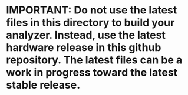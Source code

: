 # IMPORTANT: Do not use the latest files in this directory to build your analyzer. Instead, use the latest hardware release in this github repository. The latest files can be a work in progress toward the latest stable release.
